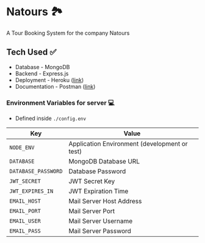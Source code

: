 # Natours 🏞️

A Tour Booking System for the company Natours

## Tech Used ✅

- Database - MongoDB
- Backend - Express.js
- Deployment - Heroku ([link](https://ancient-escarpment-86941.herokuapp.com/))
- Documentation - Postman
  ([link](https://documenter.getpostman.com/view/17251187/UzBgvVCK))

### Environment Variables for server 💻

- Defined inside `./config.env`

| Key                 | Value                                         |
| ------------------- | --------------------------------------------- |
| `NODE_ENV`          | Application Environment (development or test) |
| `DATABASE`          | MongoDB Database URL                          |
| `DATABASE_PASSWORD` | Database Password                             |
| `JWT_SECRET`        | JWT Secret Key                                |
| `JWT_EXPIRES_IN`    | JWT Expiration Time                           |
| `EMAIL_HOST`        | Mail Server Host Address                      |
| `EMAIL_PORT`        | Mail Server Port                              |
| `EMAIL_USER`        | Mail Server Username                          |
| `EMAIL_PASS`        | Mail Server Password                          |
